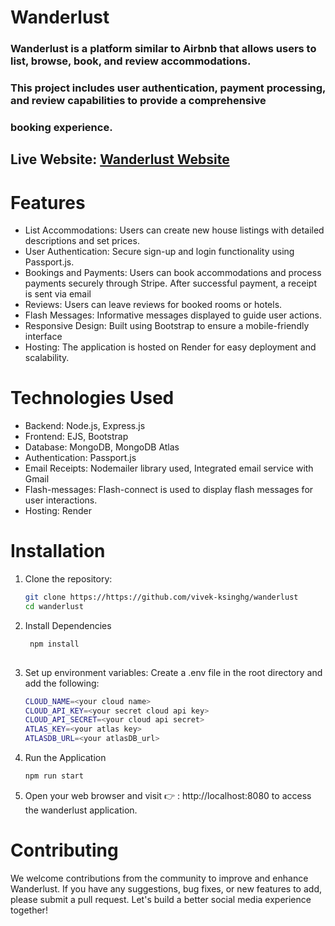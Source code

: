 # Wanderlust
   ### Wanderlust is a platform similar to Airbnb that allows users to list, browse, book, and review accommodations.
   ### This project includes user authentication, payment processing, and review capabilities to provide a comprehensive
   ### booking experience.

## Live Website: [Wanderlust Website](https://wanderlust-acmk.onrender.com/listings)

# Features
- List Accommodations: Users can create new house listings with detailed descriptions and set prices.
- User Authentication: Secure sign-up and login functionality using Passport.js.
- Bookings and Payments: Users can book accommodations and process payments securely through Stripe. After successful payment, a receipt is sent via email
- Reviews: Users can leave reviews for booked rooms or hotels.
- Flash Messages: Informative messages displayed to guide user actions.
- Responsive Design: Built using Bootstrap to ensure a mobile-friendly interface
- Hosting: The application is hosted on Render for easy deployment and scalability.

# Technologies Used
- Backend: Node.js, Express.js
- Frontend: EJS, Bootstrap
- Database: MongoDB, MongoDB Atlas
- Authentication: Passport.js
- Email Receipts: Nodemailer library used, Integrated email service with Gmail
- Flash-messages: Flash-connect is used to display flash messages for user interactions.
- Hosting: Render

# Installation

1. Clone the repository:
   ```bash
   git clone https://https://github.com/vivek-ksinghg/wanderlust
   cd wanderlust

   
2. Install Dependencies
   ```bash
    npm install
      
3. Set up environment variables: Create a .env file in the root directory and add the following:
   ```bash
   CLOUD_NAME=<your cloud name>
   CLOUD_API_KEY=<your secret cloud api key>
   CLOUD_API_SECRET=<your cloud api secret>
   ATLAS_KEY=<your atlas key>
   ATLASDB_URL=<your atlasDB_url>

4. Run the Application
     ```bash
    npm run start

5. Open your web browser and visit 👉 : http://localhost:8080 to access the wanderlust application.

# Contributing

  We welcome contributions from the community to improve and enhance Wanderlust. If you have any suggestions, bug fixes, or new features to add, please submit a pull request. Let's build a better social media       experience together!
          
    
    
      
   
  
  
